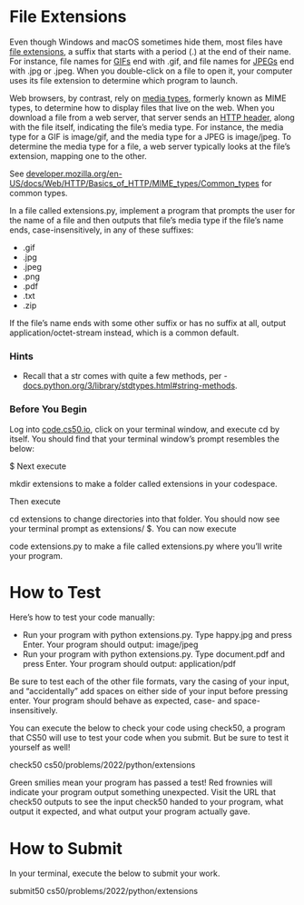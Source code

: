 # File Extensions
Even though Windows and macOS sometimes hide them, most files have [file extensions](https://en.wikipedia.org/wiki/Filename_extension), a suffix that starts with a period (.) at the end of their name. For instance, file names for [GIFs](https://en.wikipedia.org/wiki/GIF) end with .gif, and file names for [JPEGs](https://en.wikipedia.org/wiki/JPEG) end with .jpg or .jpeg. When you double-click on a file to open it, your computer uses its file extension to determine which program to launch.

Web browsers, by contrast, rely on [media types](https://en.wikipedia.org/wiki/Media_type), formerly known as MIME types, to determine how to display files that live on the web. When you download a file from a web server, that server sends an [HTTP header](https://en.wikipedia.org/wiki/List_of_HTTP_header_fields), along with the file itself, indicating the file’s media type. For instance, the media type for a GIF is image/gif, and the media type for a JPEG is image/jpeg. To determine the media type for a file, a web server typically looks at the file’s extension, mapping one to the other.

See [developer.mozilla.org/en-US/docs/Web/HTTP/Basics_of_HTTP/MIME_types/Common_types](https://developer.mozilla.org/en-US/docs/Web/HTTP/Basics_of_HTTP/MIME_types/Common_types) for common types.

In a file called extensions.py, implement a program that prompts the user for the name of a file and then outputs that file’s media type if the file’s name ends, case-insensitively, in any of these suffixes:

* .gif
* .jpg
* .jpeg
* .png
* .pdf
* .txt
* .zip

If the file’s name ends with some other suffix or has no suffix at all, output application/octet-stream instead, which is a common default.

### Hints
* Recall that a str comes with quite a few methods, per - [docs.python.org/3/library/stdtypes.html#string-methods](https://docs.python.org/3/library/stdtypes.html#string-methods).

### Before You Begin
Log into [code.cs50.io](https://code.cs50.io/), click on your terminal window, and execute cd by itself. You should find that your terminal window’s prompt resembles the below:

$
Next execute

mkdir extensions
to make a folder called extensions in your codespace.

Then execute

cd extensions
to change directories into that folder. You should now see your terminal prompt as extensions/ $. You can now execute

code extensions.py
to make a file called extensions.py where you’ll write your program.

# How to Test
Here’s how to test your code manually:

* Run your program with python extensions.py. Type happy.jpg and press Enter. Your program should output:
image/jpeg   
* Run your program with python extensions.py. Type document.pdf and press Enter. Your program should output:
application/pdf

Be sure to test each of the other file formats, vary the casing of your input, and “accidentally” add spaces on either side of your input before pressing enter. Your program should behave as expected, case- and space-insensitively.

You can execute the below to check your code using check50, a program that CS50 will use to test your code when you submit. But be sure to test it yourself as well!

check50 cs50/problems/2022/python/extensions

Green smilies mean your program has passed a test! Red frownies will indicate your program output something unexpected. Visit the URL that check50 outputs to see the input check50 handed to your program, what output it expected, and what output your program actually gave.

# How to Submit
In your terminal, execute the below to submit your work.

submit50 cs50/problems/2022/python/extensions
